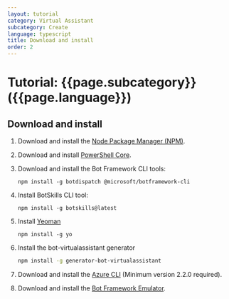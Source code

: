 ```yaml
---
layout: tutorial
category: Virtual Assistant
subcategory: Create
language: typescript
title: Download and install
order: 2
---
```


# Tutorial: {{page.subcategory}} ({{page.language}})

## Download and install
1. Download and install the [Node Package Manager (NPM)](https://nodejs.org/en/).
1. Download and install [PowerShell Core](https://docs.microsoft.com/en-us/powershell/scripting/install/installing-powershell?view=powershell-6).
1. Download and install the Bot Framework CLI tools:

   ```
   npm install -g botdispatch @microsoft/botframework-cli
   ```
1. Install BotSkills CLI tool:
   
   ```
   npm install -g botskills@latest
   ```
1. Install [Yeoman](http://yeoman.io)

   ```shell
   npm install -g yo
   ```
1. Install the bot-virtualassistant generator

   ```bash
   npm install -g generator-bot-virtualassistant
   ```

1. Download and install the [Azure CLI](https://docs.microsoft.com/en-us/cli/azure/install-azure-cli-windows?view=azure-cli-latest) (Minimum version 2.2.0 required).
1. Download and install the [Bot Framework Emulator](https://aka.ms/botframework-emulator).